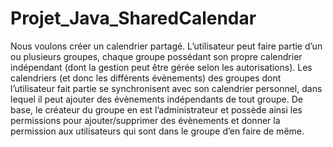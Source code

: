 # Projet_Java_SharedCalendar
Nous voulons créer un calendrier partagé. L’utilisateur peut faire partie d’un ou plusieurs groupes, chaque groupe possédant son propre calendrier indépendant (dont la gestion peut être gérée selon les autorisations). Les calendriers (et donc les différents évènements) des groupes dont l’utilisateur fait partie se synchronisent avec son calendrier personnel, dans lequel il peut ajouter des évènements indépendants de tout groupe. De base, le créateur du groupe en est l’administrateur et possède ainsi les permissions pour ajouter/supprimer des évènements et donner la permission aux utilisateurs qui sont dans le groupe d’en faire de même. 
